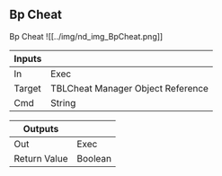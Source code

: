 ## Bp Cheat
Bp Cheat
![[../img/nd_img_BpCheat.png]]

|Inputs||
|--|--|
| In | Exec |
| Target | TBLCheat Manager Object Reference |
| Cmd | String |

|Outputs||
|--|--|
| Out | Exec |
| Return Value | Boolean |
